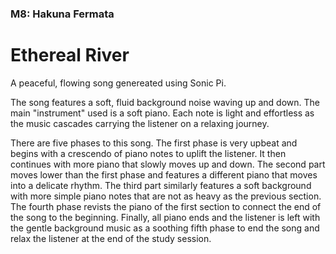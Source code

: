 ### M8: Hakuna Fermata
# Ethereal River

A peaceful, flowing song genereated using Sonic Pi. 

The song features a soft, fluid background noise waving up and down. 
The main "instrument" used is a soft piano. Each note is light 
and effortless as the music cascades carrying the listener on a 
relaxing journey. 

There are five phases to this song. The first phase is very upbeat
and begins with a crescendo of piano notes to uplift the listener.
It then continues with more piano that slowly moves up and down. 
The second part moves lower than the first phase and features a 
different piano that moves into a delicate rhythm. The third part
similarly features a soft background with more simple piano notes
that are not as heavy as the previous section. The fourth phase revists
the piano of the first section to connect the end of the song to the beginning.
Finally, all piano ends and the listener is left with the gentle background
music as a soothing fifth phase to end the song and relax the listener at 
the end of the study session. 
